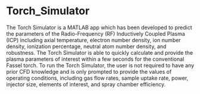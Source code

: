 # Torch_Simulator
The Torch Simulator is a MATLAB app which has been developed to predict the parameters of the Radio-Frequency (RF) Inductively Coupled Plasma (ICP) including axial temperature, electron number density, ion number density, ionization percentage, neutral atom number density, and robustness. The Torch Simulator is able to quickly calculate and provide the plasma parameters of interest within a few seconds for the conventional Fassel torch. To run the Torch Simulator, the user is not required to have any prior CFD knowledge and is only prompted to provide the values of operating conditions, including gas flow rates, sample uptake rate, power, injector size, elements of interest, and spray chamber efficiency. 


